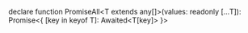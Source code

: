 declare function PromiseAll<T extends any[]>(values: readonly [...T]): Promise<{
[key in keyof T]: Awaited<T[key]>
}>
